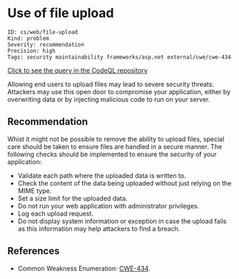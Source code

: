 # Use of file upload

```
ID: cs/web/file-upload
Kind: problem
Severity: recommendation
Precision: high
Tags: security maintainability frameworks/asp.net external/cwe/cwe-434

```
[Click to see the query in the CodeQL repository](https://github.com/github/codeql/tree/main/csharp/ql/src/Input%20Validation/UseOfFileUpload.ql)

Allowing end users to upload files may lead to severe security threats. Attackers may use this open door to compromise your application, either by overwriting data or by injecting malicious code to run on your server.


## Recommendation
Whist it might not be possible to remove the ability to upload files, special care should be taken to ensure files are handled in a secure manner. The following checks should be implemented to ensure the security of your application:

* Validate each path where the uploaded data is written to.
* Check the content of the data being uploaded without just relying on the MIME type.
* Set a size limit for the uploaded data.
* Do not run your web application with administrator privileges.
* Log each upload request.
* Do not display system information or exception in case the upload fails as this information may help attackers to find a breach.

## References
* Common Weakness Enumeration: [CWE-434](https://cwe.mitre.org/data/definitions/434.html).